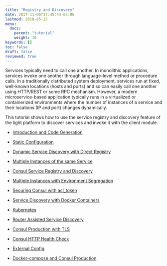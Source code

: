 ```yaml
---
title: "Registry and Discovery"
date: 2017-11-06T17:45:44-05:00
lastmod: 2018-05-15
menu:
  docs:
    parent: "tutorial"
    weight: 10
keywords: []
toc: false
draft: false
reviewed: true
---
```



Services typically need to call one another. In monolithic applications, services invoke one another through language-level method or procedure calls. In a traditionally distributed system deployment, services run at fixed, well-known locations (hosts and ports) and so can easily call one another using HTTP/REST or some RPC mechanism. However, a modern microservice-based application typically runs in a virtualized or containerized environments where the number of instances of a service and their locations (IP and port) changes dynamically.

This tutorial shows how to use the service registry and discovery feature of the light platform to discover services and invoke it with the client module.

* [Introduction and Code Generation][]

* [Static Configuration][]

* [Dynamic Service Discovery with Direct Registry][]

* [Multiple Instances of the same Service][]

* [Consul Service Registry and Discovery][]

* [Multiple Instances with Environment Segregation][]

* [Securing Consul with acl_token][]

* [Service Discovery with Docker Containers][]

* [Kubernetes][]

* [Router Assisted Service Discovery][]

* [Consul Production with TLS][]

* [Consul HTTP Health Check][]

* [External Config][]

* [Docker-compose and Consul Production]

[Introduction and Code Generation]: /tutorial/common/discovery/generated/
[Static Configuration]: /tutorial/common/discovery/static/
[Dynamic Service Discovery with Direct Registry]: /tutorial/common/discovery/dynamic/
[Multiple Instances of the same Service]: /tutorial/common/discovery/multiple/
[Consul Service Registry and Discovery]: /tutorial/common/discovery/consul/
[Multiple Instances with Environment Segregation]: /tutorial/common/discovery/tag/
[Securing Consul with acl_token]: /tutorial/common/discovery/token/
[Service Discovery with Docker Containers]: /tutorial/common/discovery/docker/
[Kubernetes]: /tutorial/common/discovery/kubernetes/
[Router Assisted Service Discovery]: /tutorial/common/discovery/router/
[Consul Production with TLS]: /tutorial/common/discovery/consul-tls/
[External Config]: /tutorial/common/discovery/external-config/
[Consul HTTP Health Check]: /tutorial/common/discovery/http-health/
[Docker-compose and Consul Production]: /tutorial/common/discovery/compose-consul/

